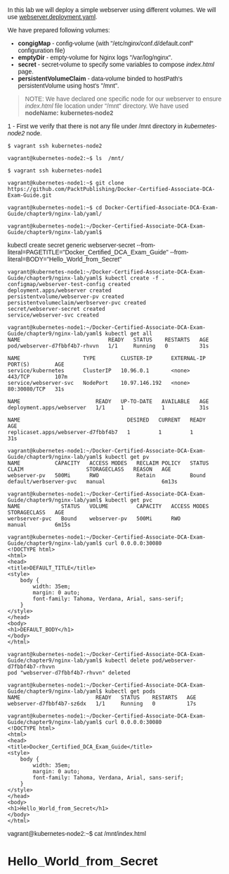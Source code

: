 

In this lab we will deploy a simple webserver using different volumes. We will use [webserver.deployment.yaml](./nginx-lab/yaml/webserver.deployment.yaml).

We have prepared following volumes:
- __congigMap__ - config-volume (with "/etc/nginx/conf.d/default.conf" configuration file)
- __emptyDir__ - empty-volume for Nginx logs "/var/log/nginx".
- __secret__ - secret-volume to specify some variables to compose _index.html_ page.
- __persistentVolumeClaim__ - data-volume binded to hostPath's persistentVolume using host's  "/mnt".

>NOTE: We have declared one specific node for our webserver to ensure _index.html_ file location under "/mnt" directory. We have used __nodeName: kubernetes-node2__


1 - First we verify that there is not any file under /mnt directory in _kubernetes-node2_ node.
```
$ vagrant ssh kubernetes-node2

vagrant@kubernetes-node2:~$ ls  /mnt/
```

```
$ vagrant ssh kubernetes-node1

vagrant@kubernetes-node1:~$ git clone https://github.com/PacktPublishing/Docker-Certified-Associate-DCA-Exam-Guide.git
```




```
vagrant@kubernetes-node1:~$ cd Docker-Certified-Associate-DCA-Exam-Guide/chapter9/nginx-lab/yaml/

vagrant@kubernetes-node1:~/Docker-Certified-Associate-DCA-Exam-Guide/chapter9/nginx-lab/yaml$
```

kubectl create secret generic webserver-secret --from-literal=PAGETITLE="Docker_Certified_DCA_Exam_Guide" --from-literal=BODY="Hello_World_from_Secret"



```
vagrant@kubernetes-node1:~/Docker-Certified-Associate-DCA-Exam-Guide/chapter9/nginx-lab/yaml$ kubectl create -f .
configmap/webserver-test-config created
deployment.apps/webserver created
persistentvolume/webserver-pv created
persistentvolumeclaim/werbserver-pvc created
secret/webserver-secret created
service/webserver-svc created
```

```
vagrant@kubernetes-node1:~/Docker-Certified-Associate-DCA-Exam-Guide/chapter9/nginx-lab/yaml$ kubectl get all
NAME                            READY   STATUS    RESTARTS   AGE
pod/webserver-d7fbbf4b7-rhvvn   1/1     Running   0          31s

NAME                    TYPE        CLUSTER-IP      EXTERNAL-IP   PORT(S)        AGE
service/kubernetes      ClusterIP   10.96.0.1       <none>        443/TCP        107m
service/webserver-svc   NodePort    10.97.146.192   <none>        80:30080/TCP   31s

NAME                        READY   UP-TO-DATE   AVAILABLE   AGE
deployment.apps/webserver   1/1     1            1           31s

NAME                                  DESIRED   CURRENT   READY   AGE
replicaset.apps/webserver-d7fbbf4b7   1         1         1       31s

```


```
vagrant@kubernetes-node1:~/Docker-Certified-Associate-DCA-Exam-Guide/chapter9/nginx-lab/yaml$ kubectl get pv
NAME           CAPACITY   ACCESS MODES   RECLAIM POLICY   STATUS   CLAIM                    STORAGECLASS   REASON   AGE
webserver-pv   500Mi      RWO            Retain           Bound    default/werbserver-pvc   manual                  6m13s

vagrant@kubernetes-node1:~/Docker-Certified-Associate-DCA-Exam-Guide/chapter9/nginx-lab/yaml$ kubectl get pvc
NAME             STATUS   VOLUME         CAPACITY   ACCESS MODES   STORAGECLASS   AGE
werbserver-pvc   Bound    webserver-pv   500Mi      RWO            manual         6m15s
```




```
vagrant@kubernetes-node1:~/Docker-Certified-Associate-DCA-Exam-Guide/chapter9/nginx-lab/yaml$ curl 0.0.0.0:30080
<!DOCTYPE html>
<html>
<head>
<title>DEFAULT_TITLE</title>
<style>
    body {
        width: 35em;
        margin: 0 auto;
        font-family: Tahoma, Verdana, Arial, sans-serif;
    }
</style>
</head>
<body>
<h1>DEFAULT_BODY</h1>
</body>
</html>
```

```
vagrant@kubernetes-node1:~/Docker-Certified-Associate-DCA-Exam-Guide/chapter9/nginx-lab/yaml$ kubectl delete pod/webserver-d7fbbf4b7-rhvvn
pod "webserver-d7fbbf4b7-rhvvn" deleted

vagrant@kubernetes-node1:~/Docker-Certified-Associate-DCA-Exam-Guide/chapter9/nginx-lab/yaml$ kubectl get pods
NAME                        READY   STATUS    RESTARTS   AGE
webserver-d7fbbf4b7-sz6dx   1/1     Running   0          17s
```


```
vagrant@kubernetes-node1:~/Docker-Certified-Associate-DCA-Exam-Guide/chapter9/nginx-lab/yaml$ curl 0.0.0.0:30080
<!DOCTYPE html>
<html>
<head>
<title>Docker_Certified_DCA_Exam_Guide</title>
<style>
    body {
        width: 35em;
        margin: 0 auto;
        font-family: Tahoma, Verdana, Arial, sans-serif;
    }
</style>
</head>
<body>
<h1>Hello_World_from_Secret</h1>
</body>
</html>
```


vagrant@kubernetes-node2:~$ cat /mnt/index.html 
<!DOCTYPE html>
<html>
<head>
<title>Docker_Certified_DCA_Exam_Guide</title>
<style>
    body {
        width: 35em;
        margin: 0 auto;
        font-family: Tahoma, Verdana, Arial, sans-serif;
    }
</style>
</head>
<body>
<h1>Hello_World_from_Secret</h1>
</body>
</html>








